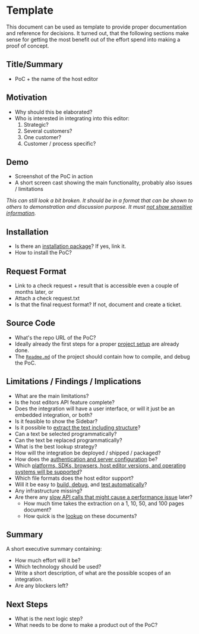 # Template

This document can be used as template to provide proper documentation and reference for decisions.
It turned out,
that the following sections make sense for getting the most benefit out of the effort spend into making a proof of concept.

## Title/Summary

* PoC + the name of the host editor

## Motivation

* Why should this be elaborated?
* Who is interested in integrating into this editor:
    1. Strategic?
    2. Several customers?
    3. One customer?
    4. Customer / process specific?

## Demo

* Screenshot of the PoC in action
* A short screen cast showing the main functionality, probably also issues / limitations

*This can still look a bit broken. It should be in a format that can be shown to others to demonstration and discussion purpose.*
*It must [not show sensitive information](security-safety.md).*

## Installation

* Is there an [installation package](packaging.md)? If yes, link it.
* How to install the PoC?

## Request Format

* Link to a check request + result that is accessible even a couple of months later, or
* Attach a check request.txt
* Is that the final request format? If not, document and create a ticket.

## Source Code

* What's the repo URL of the PoC?
* Ideally already the first steps for a proper [project setup](project-setup.md) are already done.
* The [`Readme.md`](project-setup.md#readme) of the project should contain how to compile, and debug the PoC.

## Limitations / Findings / Implications

* What are the main limitations?
* Is the host editors API feature complete?
* Does the integration will have a user interface, or will it just be an embedded integration, or both?
* Is it feasible to show the Sidebar?
* Is it possible to [extract the text including structure](text-extraction.md)?
* Can a text be selected programmatically?
* Can the text be replaced programmatically?
* What is the best lookup strategy?
* How will the integration be deployed / shipped / packaged?
* How does the [authentication and server configuration](configuration.md) be?
* Which [platforms, SDKs, browsers, host editor versions, and operating systems will be supported](interoperability.md)?
* Which file formats does the host editor support?
* Will it be easy to [build, debug](project-setup.md#build-system), and [test automatically](testing.md)?
* Any infrastructure missing?
* Are there any [slow API calls that might cause a performance issue](performance.md) later?
    + How much time takes the extraction on a 1, 10, 50, and 100 pages document?
    + How quick is the [lookup](text-lookup.md) on these documents?

## Summary

A short executive summary containing:

* How much effort will it be?
* Which technology should be used?
* Write a short description, of what are the possible scopes of an integration.
* Are any blockers left?

## Next Steps

* What is the next logic step?
* What needs to be done to make a product out of the PoC?